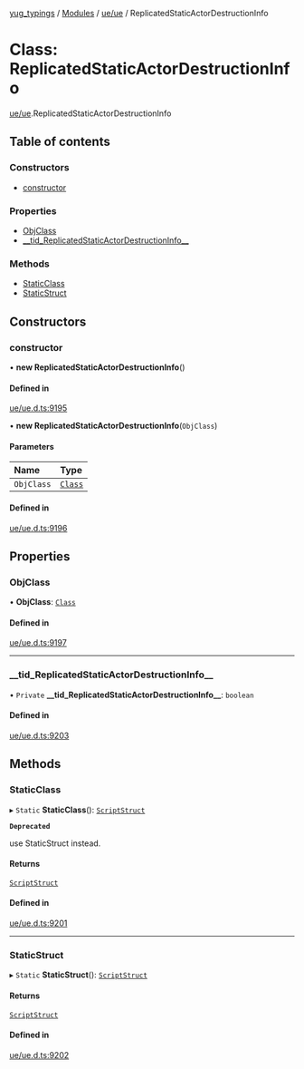 [yug_typings](../README.md) / [Modules](../modules.md) / [ue/ue](../modules/ue_ue.md) / ReplicatedStaticActorDestructionInfo

# Class: ReplicatedStaticActorDestructionInfo

[ue/ue](../modules/ue_ue.md).ReplicatedStaticActorDestructionInfo

## Table of contents

### Constructors

- [constructor](ue_ue.ReplicatedStaticActorDestructionInfo.md#constructor)

### Properties

- [ObjClass](ue_ue.ReplicatedStaticActorDestructionInfo.md#objclass)
- [\_\_tid\_ReplicatedStaticActorDestructionInfo\_\_](ue_ue.ReplicatedStaticActorDestructionInfo.md#__tid_replicatedstaticactordestructioninfo__)

### Methods

- [StaticClass](ue_ue.ReplicatedStaticActorDestructionInfo.md#staticclass)
- [StaticStruct](ue_ue.ReplicatedStaticActorDestructionInfo.md#staticstruct)

## Constructors

### constructor

• **new ReplicatedStaticActorDestructionInfo**()

#### Defined in

[ue/ue.d.ts:9195](https://github.com/YugMetaverse/yug_typings/blob/25cad34/ue/ue.d.ts#L9195)

• **new ReplicatedStaticActorDestructionInfo**(`ObjClass`)

#### Parameters

| Name | Type |
| :------ | :------ |
| `ObjClass` | [`Class`](ue_ue.Class.md) |

#### Defined in

[ue/ue.d.ts:9196](https://github.com/YugMetaverse/yug_typings/blob/25cad34/ue/ue.d.ts#L9196)

## Properties

### ObjClass

• **ObjClass**: [`Class`](ue_ue.Class.md)

#### Defined in

[ue/ue.d.ts:9197](https://github.com/YugMetaverse/yug_typings/blob/25cad34/ue/ue.d.ts#L9197)

___

### \_\_tid\_ReplicatedStaticActorDestructionInfo\_\_

• `Private` **\_\_tid\_ReplicatedStaticActorDestructionInfo\_\_**: `boolean`

#### Defined in

[ue/ue.d.ts:9203](https://github.com/YugMetaverse/yug_typings/blob/25cad34/ue/ue.d.ts#L9203)

## Methods

### StaticClass

▸ `Static` **StaticClass**(): [`ScriptStruct`](ue_ue.ScriptStruct.md)

**`Deprecated`**

use StaticStruct instead.

#### Returns

[`ScriptStruct`](ue_ue.ScriptStruct.md)

#### Defined in

[ue/ue.d.ts:9201](https://github.com/YugMetaverse/yug_typings/blob/25cad34/ue/ue.d.ts#L9201)

___

### StaticStruct

▸ `Static` **StaticStruct**(): [`ScriptStruct`](ue_ue.ScriptStruct.md)

#### Returns

[`ScriptStruct`](ue_ue.ScriptStruct.md)

#### Defined in

[ue/ue.d.ts:9202](https://github.com/YugMetaverse/yug_typings/blob/25cad34/ue/ue.d.ts#L9202)
